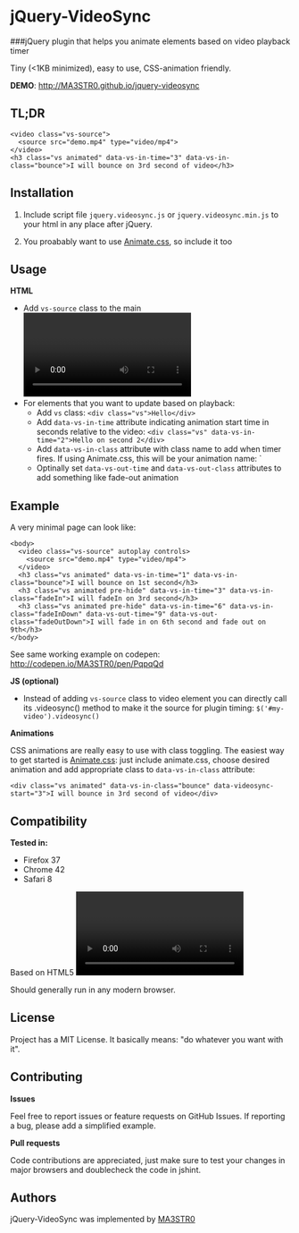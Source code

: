 jQuery-VideoSync
================

###jQuery plugin that helps you animate elements based on video playback timer

Tiny (<1KB minimized), easy to use, CSS-animation friendly.

**DEMO**: http://MA3STR0.github.io/jquery-videosync

TL;DR
-----
    <video class="vs-source">
      <source src="demo.mp4" type="video/mp4">
    </video>
    <h3 class="vs animated" data-vs-in-time="3" data-vs-in-class="bounce">I will bounce on 3rd second of video</h3>
      

Installation
------------

1. Include script file `jquery.videosync.js` or `jquery.videosync.min.js` to your html in any place after jQuery.
    <script src="/path/to/jquery.videosync.js"></script>

2. You proabably want to use [Animate.css](https://github.com/daneden/animate.css/), so include it too


Usage
-----

**HTML**

* Add `vs-source` class to the main <video> element: `<video class="vs-source" autoplay loop>`
* For elements that you want to update based on playback:
  * Add `vs` class: `<div class="vs">Hello</div>`
  * Add `data-vs-in-time` attribute indicating animation start time in seconds relative to the video: `<div class="vs" data-vs-in-time="2">Hello on second 2</div>`
  * Add `data-vs-in-class` attribute with class name to add when timer fires. If using Animate.css, this will be your animation name: `<div class="vs" data-vs-in-class="bounce" data-vs-in-time="2">
  * Optinally set `data-vs-out-time` and `data-vs-out-class` attributes to add something like fade-out animation


Example
-------
A very minimal page can look like:

    <body>
      <video class="vs-source" autoplay controls>
        <source src="demo.mp4" type="video/mp4">
      </video>
      <h3 class="vs animated" data-vs-in-time="1" data-vs-in-class="bounce">I will bounce on 1st second</h3>
      <h3 class="vs animated pre-hide" data-vs-in-time="3" data-vs-in-class="fadeIn">I will fadeIn on 3rd second</h3>
      <h3 class="vs animated pre-hide" data-vs-in-time="6" data-vs-in-class="fadeInDown" data-vs-out-time="9" data-vs-out-class="fadeOutDown">I will fade in on 6th second and fade out on 9th</h3>
    </body>

See same working example on codepen: http://codepen.io/MA3STR0/pen/PqpqQd

**JS (optional)**

  * Instead of adding `vs-source` class to video element you can directly call its .videosync() method to make it the source for plugin timing: `$('#my-video').videosync()`

**Animations**

CSS animations are really easy to use with class toggling. The easiest way to get started is [Animate.css](https://github.com/daneden/animate.css/): just include animate.css, choose desired animation and add appropriate class to `data-vs-in-class` attribute:

    <div class="vs animated" data-vs-in-class="bounce" data-videosync-start="3">I will bounce in 3rd second of video</div>


Compatibility
-------------

**Tested in:**
* Firefox 37
* Chrome 42
* Safari 8

Based on HTML5 <video> element, will not work with youtube/vimeo/etc.

Should generally run in any modern browser.


License
-------

Project has a MIT License. It basically means: "do whatever you want with it".


Contributing
------------
**Issues**

Feel free to report issues or feature requests on GitHub Issues.
If reporting a bug, please add a simplified example.

**Pull requests**

Code contributions are appreciated, just make sure to test your changes in major
browsers and doublecheck the code in jshint.

Authors
-------
jQuery-VideoSync was implemented by [MA3STR0](https://github.com/MA3STR0/)
